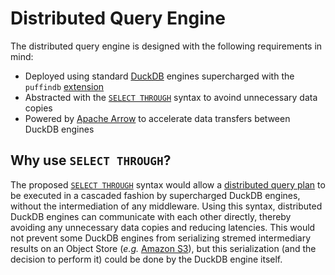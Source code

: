 # Distributed Query Engine
The distributed query engine is designed with the following requirements in mind:
- Deployed using standard [DuckDB](https://duckdb.org/) engines supercharged with the `puffindb` [extension](https://duckdb.org/docs/extensions/overview)
- Abstracted with the [`SELECT THROUGH`](../EDDI.md#implementation) syntax to avoind unnecessary data copies
- Powered by [Apache Arrow](https://arrow.apache.org/) to accelerate data transfers between DuckDB engines

## Why use `SELECT THROUGH`?
The proposed [`SELECT THROUGH`](../EDDI.md#implementation) syntax would allow a [distributed query plan](Query%20Planner.md) to be executed in a cascaded fashion by supercharged DuckDB engines, without the intermediation of any middleware. Using this syntax, distributed DuckDB engines can communicate with each other directly, thereby avoiding any unnecessary data copies and reducing latencies. This would not prevent some DuckDB engines from serializing stremed intermediary results on an Object Store (*e.g.* [Amazon S3](https://aws.amazon.com/s3/)), but this serialization (and the decision to perform it) could be done by the DuckDB engine itself.
